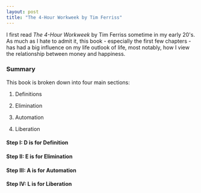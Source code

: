 ```yaml
---
layout: post
title: "The 4-Hour Workweek by Tim Ferriss"
---
```


I first read *The 4-Hour Workweek* by Tim Ferriss sometime in my early 20's. As much as I hate to admit it, this book - especially the first few chapters - has had a big influence on my life outlook of life, most notably, how I view the relationship between money and happiness.

### Summary

This book is broken down into four main sections:

1. Definitions

2. Elimination

3. Automation

4. Liberation

#### Step I: D is for Definition

#### Step II: E is for Elimination

#### Step III: A is for Automation

#### Step IV: L is for Liberation